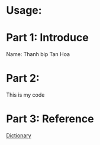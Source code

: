 # Usage:

# Part 1: Introduce

Name: Thanh bip Tan Hoa

# Part 2:

This is my code

# Part 3: Reference

[Dictionary](https://www.oxfordlearnersdictionaries.com/)
